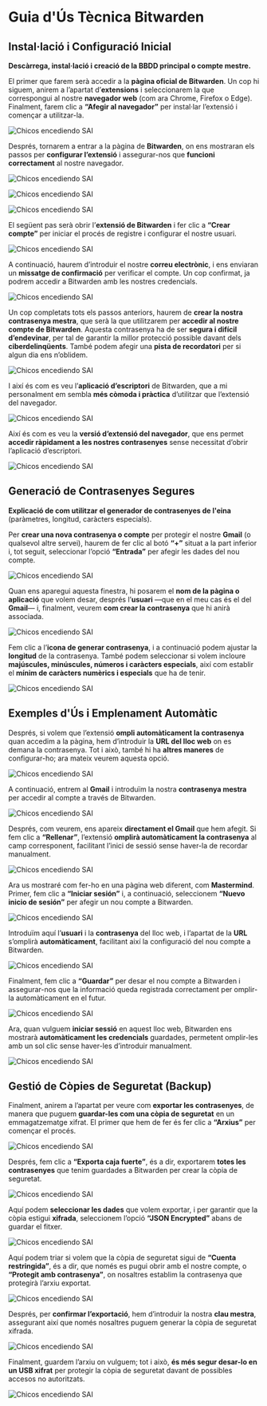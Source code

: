 # **Guia d'Ús Tècnica Bitwarden**


## Instal·lació i Configuració Inicial
**Descàrrega, instal·lació i creació de la BBDD principal o compte mestre.**

El primer que farem serà accedir a la **pàgina oficial de Bitwarden**. Un cop hi siguem, anirem a l’apartat d’**extensions** i seleccionarem la que correspongui al nostre **navegador web** (com ara Chrome, Firefox o Edge). Finalment, farem clic a **“Afegir al navegador”** per instal·lar l’extensió i començar a utilitzar-la.

![Chicos encediendo SAI](img/1.png)

Després, tornarem a entrar a la pàgina de **Bitwarden**, on ens mostraran els passos per **configurar l’extensió** i assegurar-nos que **funcioni correctament** al nostre navegador.

![Chicos encediendo SAI](img/2.png)

![Chicos encediendo SAI](img/3.png)

![Chicos encediendo SAI](img/4.png)

El següent pas serà obrir l’**extensió de Bitwarden** i fer clic a **“Crear compte”** per iniciar el procés de registre i configurar el nostre usuari.  

![Chicos encediendo SAI](img/5.png)

A continuació, haurem d’introduir el nostre **correu electrònic**, i ens enviaran un **missatge de confirmació** per verificar el compte. Un cop confirmat, ja podrem accedir a Bitwarden amb les nostres credencials.  

![Chicos encediendo SAI](img/6.png)

Un cop completats tots els passos anteriors, haurem de **crear la nostra contrasenya mestra**, que serà la que utilitzarem per **accedir al nostre compte de Bitwarden**. Aquesta contrasenya ha de ser **segura i difícil d’endevinar**, per tal de garantir la millor protecció possible davant dels **ciberdelinqüents**. També podem afegir una **pista de recordatori** per si algun dia ens n’oblidem.  

![Chicos encediendo SAI](img/7.png)

I així és com es veu l’**aplicació d’escriptori** de Bitwarden, que a mi personalment em sembla **més còmoda i pràctica** d’utilitzar que l’extensió del navegador.  

![Chicos encediendo SAI](img/8.png)

Així és com es veu la **versió d’extensió del navegador**, que ens permet **accedir ràpidament a les nostres contrasenyes** sense necessitat d’obrir l’aplicació d’escriptori.  

![Chicos encediendo SAI](img/25.png)

## Generació de Contrasenyes Segures
**Explicació de com utilitzar el generador de contrasenyes de l'eina** (paràmetres, longitud, caràcters especials).

Per **crear una nova contrasenya o compte** per protegir el nostre **Gmail** (o qualsevol altre servei), haurem de fer clic al botó **“+”** situat a la part inferior i, tot seguit, seleccionar l’opció **“Entrada”** per afegir les dades del nou compte.  

![Chicos encediendo SAI](img/9.png)

Quan ens aparegui aquesta finestra, hi posarem el **nom de la pàgina o aplicació** que volem desar, després l’**usuari** —que en el meu cas és el del **Gmail**— i, finalment, veurem **com crear la contrasenya** que hi anirà associada.  

![Chicos encediendo SAI](img/11.png)

Fem clic a l’**icona de generar contrasenya**, i a continuació podem ajustar la **longitud** de la contrasenya. També podem seleccionar si volem incloure **majúscules, minúscules, números i caràcters especials**, així com establir el **mínim de caràcters numèrics i especials** que ha de tenir.  

![Chicos encediendo SAI](img/10.png)

## Exemples d'Ús i Emplenament Automàtic

Després, si volem que l’extensió **ompli automàticament la contrasenya** quan accedim a la pàgina, hem d’introduir la **URL del lloc web** on es demana la contrasenya. Tot i això, també hi ha **altres maneres** de configurar-ho; ara mateix veurem aquesta opció.  

![Chicos encediendo SAI](img/15.png)

A continuació, entrem al **Gmail** i introduïm la nostra **contrasenya mestra** per accedir al compte a través de Bitwarden.  

![Chicos encediendo SAI](img/12.png)

Després, com veurem, ens apareix **directament el Gmail** que hem afegit. Si fem clic a **“Rellenar”**, l’extensió **omplirà automàticament la contrasenya** al camp corresponent, facilitant l’inici de sessió sense haver-la de recordar manualment.  

![Chicos encediendo SAI](img/13.png)

Ara us mostraré com fer-ho en una pàgina web diferent, com **Mastermind**. Primer, fem clic a **“Iniciar sesión”** i, a continuació, seleccionem **“Nuevo inicio de sesión”** per afegir un nou compte a Bitwarden.

![Chicos encediendo SAI](img/14.png)

Introduïm aquí l’**usuari** i la **contrasenya** del lloc web, i l’apartat de la **URL** s’omplirà **automàticament**, facilitant així la configuració del nou compte a Bitwarden.  

![Chicos encediendo SAI](img/16.png)

Finalment, fem clic a **“Guardar”** per desar el nou compte a Bitwarden i assegurar-nos que la informació queda registrada correctament per omplir-la automàticament en el futur.  

![Chicos encediendo SAI](img/17.png)

Ara, quan vulguem **iniciar sessió** en aquest lloc web, Bitwarden ens mostrarà **automàticament les credencials** guardades, permetent omplir-les amb un sol clic sense haver-les d’introduir manualment.  

![Chicos encediendo SAI](img/18.png)

## Gestió de Còpies de Seguretat (Backup)

Finalment, anirem a l’apartat per veure com **exportar les contrasenyes**, de manera que puguem **guardar-les com una còpia de seguretat** en un emmagatzematge xifrat. El primer que hem de fer és fer clic a **“Arxius”** per començar el procés.  

![Chicos encediendo SAI](img/19.png)

Després, fem clic a **“Exporta caja fuerte”**, és a dir, exportarem **totes les contrasenyes** que tenim guardades a Bitwarden per crear la còpia de seguretat.  

![Chicos encediendo SAI](img/20.png)

Aquí podem **seleccionar les dades** que volem exportar, i per garantir que la còpia estigui **xifrada**, seleccionem l’opció **“JSON Encrypted”** abans de guardar el fitxer. 

![Chicos encediendo SAI](img/21.png)

Aquí podem triar si volem que la còpia de seguretat sigui de **“Cuenta restringida”**, és a dir, que només es pugui obrir amb el nostre compte, o **“Protegit amb contrasenya”**, on nosaltres establim la contrasenya que protegirà l’arxiu exportat.  

![Chicos encediendo SAI](img/22.png)

Després, per **confirmar l’exportació**, hem d’introduir la nostra **clau mestra**, assegurant així que només nosaltres puguem generar la còpia de seguretat xifrada.  

![Chicos encediendo SAI](img/23.png)

Finalment, guardem l’arxiu on vulguem; tot i això, **és més segur desar-lo en un USB xifrat** per protegir la còpia de seguretat davant de possibles accesos no autoritzats.  

![Chicos encediendo SAI](img/24.png)
